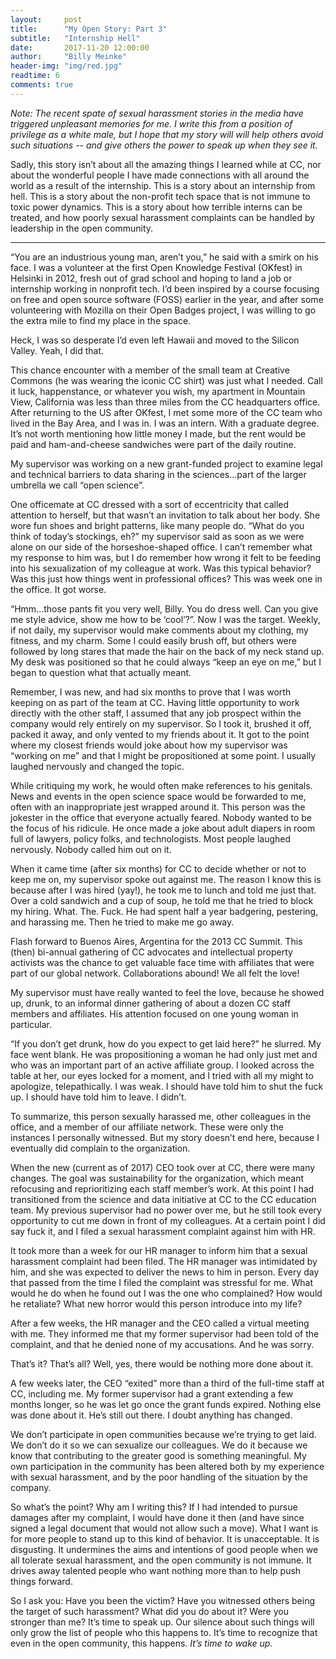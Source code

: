 ```yaml
---
layout:     post
title:      "My Open Story: Part 3"
subtitle:   "Internship Hell"
date:       2017-11-20 12:00:00
author:     "Billy Meinke"
header-img: "img/red.jpg"
readtime: 6
comments: true
---
```


<i>Note: The recent spate of sexual harassment stories in the media have triggered unpleasant memories for me. I write this from a position of privilege as a white male, but I hope that my story will will help others avoid such situations -- and give others the power to speak up when they see it.</i>

Sadly, this story isn’t about all the amazing things I learned while at CC, nor about the wonderful people I have made connections with all around the world as a result of the internship. This is a story about an internship from hell. This is a story about the non-profit tech space that is not immune to toxic power dynamics. This is a story about how terrible interns can be treated, and how poorly sexual harassment complaints can be handled by leadership in the open community.

<hr>

“You are an industrious young man, aren’t you,” he said with a smirk on his face. I was a volunteer at the first Open Knowledge Festival (OKfest) in Helsinki in 2012, fresh out of grad school and hoping to land a job or internship working in nonprofit tech. I’d been inspired by a course focusing on free and open source software (FOSS) earlier in the year, and after some volunteering with Mozilla on their Open Badges project, I was willing to go the extra mile to find my place in the space.

Heck, I was so desperate I’d even left Hawaii and moved to the Silicon Valley. Yeah, I did that.

This chance encounter with a member of the small team at Creative Commons (he was wearing the iconic CC shirt) was just what I needed. Call it luck, happenstance, or whatever you wish, my apartment in Mountain View, California was less than three miles from the CC headquarters office. After returning to the US after OKfest, I met some more of the CC team who lived in the Bay Area, and I was in. I was an intern. With a graduate degree. It’s not worth mentioning how little money I made, but the rent would be paid and ham-and-cheese sandwiches were part of the daily routine.

My supervisor was working on a new grant-funded project to examine legal and technical barriers to data sharing in the sciences...part of the larger umbrella we call “open science”.

One officemate at CC dressed with a sort of eccentricity that called attention to herself, but that wasn’t an invitation to talk about her body. She wore fun shoes and bright patterns, like many people do.  “What do you think of today’s stockings, eh?” my supervisor said as soon as we were alone on our side of the horseshoe-shaped office. I can’t remember what my response to him was, but I do remember how wrong it felt to be feeding into his sexualization of my colleague at work. Was this typical behavior? Was this just how things went in professional offices? This was week one in the office. It got worse.

“Hmm...those pants fit you very well, Billy. You do dress well. Can you give me style advice, show me how to be ‘cool’?”. Now I was the target. Weekly, if not daily, my supervisor would make comments about my clothing, my fitness, and my charm. Some I could easily brush off, but others were followed by long stares that made the hair on the back of my neck stand up. My desk was positioned so that he could always “keep an eye on me,” but I began to question what that actually meant.

Remember, I was new, and had six months to prove that I was worth keeping on as part of the team at CC. Having little opportunity to work directly with the other staff, I assumed that any job prospect within the company would rely entirely on my supervisor. So I took it, brushed it off, packed it away, and only vented to my friends about it. It got to the point where my closest friends would joke about how my supervisor was “working on me” and that I might be propositioned at some point. I usually laughed nervously and changed the topic.

While critiquing my work, he would often make references to his genitals. News and events in the open science space would be forwarded to me, often with an inappropriate jest wrapped around it. This person was the jokester in the office that everyone actually feared. Nobody wanted to be the focus of his ridicule. He once made a joke about adult diapers in room full of lawyers, policy folks, and technologists. Most people laughed nervously. Nobody called him out on it.

When it came time (after six months) for CC to decide whether or not to keep me on, my supervisor spoke out against me. The reason I know this is because after I was hired (yay!), he took me to lunch and told me just that. Over a cold sandwich and a cup of soup, he told me that he tried to block my hiring. What. The. Fuck. He had spent half a year badgering, pestering, and harassing me. Then he tried to make me go away.

Flash forward to Buenos Aires, Argentina for the 2013 CC Summit. This (then) bi-annual gathering of CC advocates and intellectual property activists was the chance to get valuable face time with affiliates that were part of our global network. Collaborations abound! We all felt the love!

My supervisor must have really wanted to feel the love, because he showed up, drunk, to an informal dinner gathering of about a dozen CC staff members and affiliates. His attention focused on one young woman in particular.

“If you don’t get drunk, how do you expect to get laid here?” he slurred. My face went blank. He was propositioning a woman he had only just met and who was an important part of an active affiliate group. I looked across the table at her, our eyes locked for a moment, and I tried with all my might to apologize, telepathically. I was weak. I should have told him to shut the fuck up. I should have told him to leave. I didn’t.

To summarize, this person sexually harassed me, other colleagues in the office, and a member of our affiliate network. These were only the instances I personally witnessed. But my story doesn’t end here, because I eventually did complain to the organization.

When the new (current as of 2017) CEO took over at CC, there were many changes. The goal was sustainability for the organization, which meant refocusing and reprioritizing each staff member’s work. At this point I had transitioned from the science and data initiative at CC to the CC education team. My previous supervisor had no power over me, but he still took every opportunity to cut me down in front of my colleagues. At a certain point I did say fuck it, and I filed a sexual harassment complaint against him with HR.

It took more than a week for our HR manager to inform him that a sexual harassment complaint had been filed. The HR manager was intimidated by him, and she was expected to deliver the news to him in person. Every day that passed from the time I filed the complaint was stressful for me. What would he do when he found out I was the one who complained? How would he retaliate? What new horror would this person introduce into my life?

After a few weeks, the HR manager and the CEO called a virtual meeting with me. They informed me that my former supervisor had been told of the complaint, and that he denied none of my accusations. And he was sorry.

That’s it? That’s all? Well, yes, there would be nothing more done about it.

A few weeks later, the CEO “exited” more than a third of the full-time staff at CC, including me. My former supervisor had a grant extending a few months longer, so he was let go once the grant funds expired. Nothing else was done about it. He’s still out there. I doubt anything has changed.

We don’t participate in open communities because we’re trying to get laid. We don’t do it so we can sexualize our colleagues. We do it because we know that contributing to the greater good is something meaningful. My own participation in the community has been altered both by my experience with sexual harassment, and by the poor handling of the situation by the company.

So what’s the point? Why am I writing this? If I had intended to pursue damages after my complaint, I would have done it then (and have since signed a legal document that would not allow such a move). What I want is for more people to stand up to this kind of behavior. It is unacceptable. It is disgusting. It undermines the aims and intentions of good people when we all tolerate sexual harassment, and the open community is not immune. It drives away talented people who want nothing more than to help push things forward.

So I ask you: Have you been the victim? Have you witnessed others being the target of such harassment? What did you do about it? Were you stronger than me? It’s time to speak up. Our silence about such things will only grow the list of people who this happens to. It’s time to recognize that even in the open community, this happens. <i>It’s time to wake up.</i>
